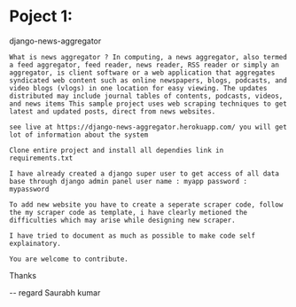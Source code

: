 # Poject 1:
django-news-aggregator

    What is news aggregator ? In computing, a news aggregator, also termed a feed aggregator, feed reader, news reader, RSS reader or simply an aggregator, is client software or a web application that aggregates syndicated web content such as online newspapers, blogs, podcasts, and video blogs (vlogs) in one location for easy viewing. The updates distributed may include journal tables of contents, podcasts, videos, and news items This sample project uses web scraping techniques to get latest and updated posts, direct from news websites.

    see live at https://django-news-aggregator.herokuapp.com/ you will get lot of information about the system

    Clone entire project and install all dependies link in requirements.txt

    I have already created a django super user to get access of all data base through django admin panel user name : myapp password : mypassword

    To add new website you have to create a seperate scraper code, follow the my scraper code as template, i have clearly metioned the difficulties which may arise while designing new scraper.

    I have tried to document as much as possible to make code self explainatory.

    You are welcome to contribute.

Thanks

-- regard Saurabh kumar
